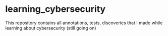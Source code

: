 # learning_cybersecurity
This repository contains all annotations, tests, discoveries that I made while learning about cybersecurity (still going on)
